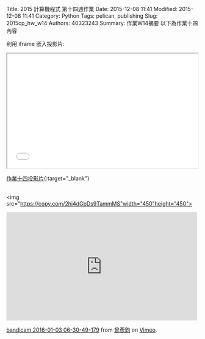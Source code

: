 Title: 2015 計算機程式 第十四週作業
Date: 2015-12-08 11:41
Modified: 2015-12-08 11:41
Category: Python
Tags: pelican, publishing
Slug: 2015cp_hw_w14
Authors: 40323243
Summary: 作業W14摘要
以下為作業十四內容

利用 iframe 嵌入投影片:

<iframe src="simplest14.html" width="500" height="300"></iframe>

[作業十四投影片](simplest14.html){:target="_blank"}
<br/>
<br/>

<img src="https://copy.com/2hi4dGbDs9TammMS"width="450"height="450">
<br/>

  <iframe src="https://player.vimeo.com/video/150550971" width="500" height="283" frameborder="0" webkitallowfullscreen mozallowfullscreen allowfullscreen></iframe> <p><a href="https://vimeo.com/150550971">bandicam 2016-01-03 06-30-49-179</a> from <a href="https://vimeo.com/user45620742">曾彥鈞</a> on <a href="https://vimeo.com">Vimeo</a>.</p>